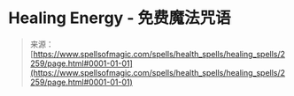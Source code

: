 <!--yml

category: 未分类

date: 2024-06-12 18:35:49

-->

# Healing Energy - 免费魔法咒语

> 来源：[https://www.spellsofmagic.com/spells/health_spells/healing_spells/2259/page.html#0001-01-01](https://www.spellsofmagic.com/spells/health_spells/healing_spells/2259/page.html#0001-01-01)
